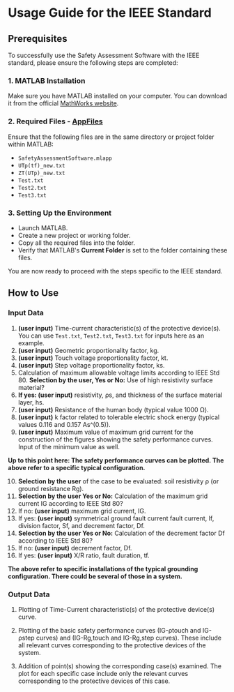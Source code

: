 # Usage Guide for the IEEE Standard

## Prerequisites

To successfully use the Safety Assessment Software with the IEEE standard, please ensure the following steps are completed:

### 1. MATLAB Installation
Make sure you have MATLAB installed on your computer. You can download it from the official [MathWorks website](https://www.mathworks.com/products/matlab.html).

### 2. Required Files - [AppFiles](../AppFiles/)
Ensure that the following files are in the same directory or project folder within MATLAB:
- `SafetyAssessmentSoftware.mlapp`
- `UTp(tf)_new.txt`
- `ZT(UTp)_new.txt`
- `Test.txt`
- `Test2.txt`
- `Test3.txt`

### 3. Setting Up the Environment
- Launch MATLAB.
- Create a new project or working folder.
- Copy all the required files into the folder.
- Verify that MATLAB's **Current Folder** is set to the folder containing these files.

You are now ready to proceed with the steps specific to the IEEE standard.

## How to Use
### Input Data

1. **(user input)** Time-current characteristic(s) of the protective device(s). You can use `Test.txt`, `Test2.txt`, `Test3.txt` for inputs here as an example.
2. **(user input)** Geometric proportionality factor, kg.
3. **(user input)** Touch voltage proportionality factor, kt.
4. **(user input)** Step voltage proportionality factor, ks.
5. Calculation of maximum allowable voltage limits according to IEEE Std 80. **Selection by the user, Yes or No:** Use of high resistivity surface material?
6. **If yes: (user input)** resistivity, ρs, and thickness of the surface material layer, hs.
7. **(user input)** Resistance of the human body (typical value 1000 Ω).
8. **(user input)** k factor related to tolerable electric shock energy (typical values 0.116 and 0.157 As^(0.5)).
9. **(user input)** Maximum value of maximum grid current for the construction of the figures showing the safety performance curves. Input of the minimum value as well.

**Up to this point here: The safety performance curves can be plotted.
The above refer to a specific typical configuration.**

10. **Selection by the user** of the case to be evaluated: soil resistivity ρ (or ground resistance Rg).
11. **Selection by the user Yes or No:** Calculation of the maximum grid current IG according to IEEE Std 80?
12. If no: **(user input)** maximum grid current, IG.
13. If yes: **(user input)** symmetrical ground fault current fault current, If, division factor, Sf, and decrement factor, Df.
14. **Selection by the user Yes or No:** Calculation of the decrement factor Df according to IEEE Std 80?
15. If no: **(user input)** decrement factor, Df.
16. If yes: **(user input)** X/R ratio, fault duration, tf.

**The above refer to specific installations of the typical grounding configuration. 
There could be several of those in a system.** 


### Output Data
1. Plotting of Time-Current characteristic(s) of the protective device(s) curve.

2. Plotting of the basic safety performance curves (IG-ρtouch and IG-ρstep curves) and (IG-Rg,touch and IG-Rg,step curves). These include all relevant curves corresponding to the protective devices of the system.

3. Addition of point(s) showing the corresponding case(s) examined. The plot for each specific case include only the relevant curves corresponding to the protective devices of this case.

